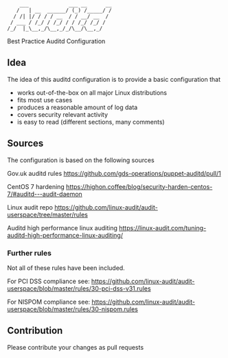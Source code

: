         ___             ___ __      __
       /   | __  ______/ (_) /_____/ /
      / /| |/ / / / __  / / __/ __  / 
     / ___ / /_/ / /_/ / / /_/ /_/ /  
    /_/  |_\__,_/\__,_/_/\__/\__,_/   

Best Practice Auditd Configuration

## Idea

The idea of this auditd configuration is to provide a basic configuration that

- works out-of-the-box on all major Linux distributions 
- fits most use cases
- produces a reasonable amount of log data
- covers security relevant activity
- is easy to read (different sections, many comments)

## Sources

The configuration is based on the following sources

Gov.uk auditd rules
https://github.com/gds-operations/puppet-auditd/pull/1

CentOS 7 hardening
https://highon.coffee/blog/security-harden-centos-7/#auditd---audit-daemon

Linux audit repo 
https://github.com/linux-audit/audit-userspace/tree/master/rules

Auditd high performance linux auditing
https://linux-audit.com/tuning-auditd-high-performance-linux-auditing/

### Further rules

Not all of these rules have been included. 

For PCI DSS compliance see: 
https://github.com/linux-audit/audit-userspace/blob/master/rules/30-pci-dss-v31.rules

For NISPOM compliance see:
https://github.com/linux-audit/audit-userspace/blob/master/rules/30-nispom.rules

## Contribution

Please contribute your changes as pull requests

